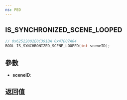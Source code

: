 ```yaml
---
ns: PED
---
```

## IS_SYNCHRONIZED_SCENE_LOOPED

```c
// 0x62522002E0C391BA 0x47D87A84
BOOL IS_SYNCHRONIZED_SCENE_LOOPED(int sceneID);
```


## 參數
* **sceneID**: 

## 返回值
